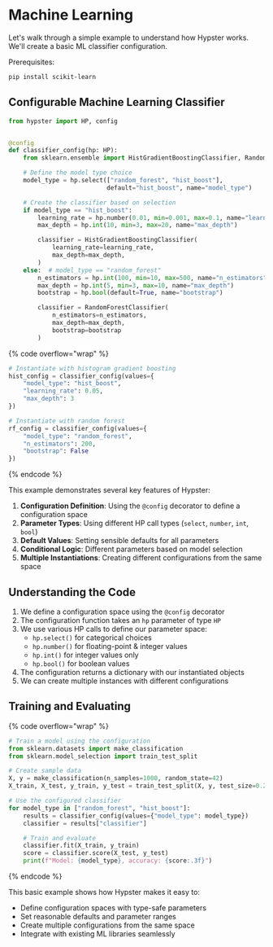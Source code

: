 # Machine Learning

Let's walk through a simple example to understand how Hypster works. We'll create a basic ML classifier configuration.

Prerequisites:

```bash
pip install scikit-learn
```

## Configurable Machine Learning Classifier

```python
from hypster import HP, config


@config
def classifier_config(hp: HP):
    from sklearn.ensemble import HistGradientBoostingClassifier, RandomForestClassifier

    # Define the model type choice
    model_type = hp.select(["random_forest", "hist_boost"],
                           default="hist_boost", name="model_type")

    # Create the classifier based on selection
    if model_type == "hist_boost":
        learning_rate = hp.number(0.01, min=0.001, max=0.1, name="learning_rate")
        max_depth = hp.int(10, min=3, max=20, name="max_depth")

        classifier = HistGradientBoostingClassifier(
            learning_rate=learning_rate,
            max_depth=max_depth,
        )
    else:  # model_type == "random_forest"
        n_estimators = hp.int(100, min=10, max=500, name="n_estimators")
        max_depth = hp.int(5, min=3, max=10, name="max_depth")
        bootstrap = hp.bool(default=True, name="bootstrap")

        classifier = RandomForestClassifier(
            n_estimators=n_estimators,
            max_depth=max_depth,
            bootstrap=bootstrap
        )
```

{% code overflow="wrap" %}
```python
# Instantiate with histogram gradient boosting
hist_config = classifier_config(values={
    "model_type": "hist_boost",
    "learning_rate": 0.05,
    "max_depth": 3
})

# Instantiate with random forest
rf_config = classifier_config(values={
    "model_type": "random_forest",
    "n_estimators": 200,
    "bootstrap": False
})
```
{% endcode %}

This example demonstrates several key features of Hypster:

1. **Configuration Definition**: Using the `@config` decorator to define a configuration space
2. **Parameter Types**: Using different HP call types (`select`, `number`, `int`, `bool`)
3. **Default Values**: Setting sensible defaults for all parameters
4. **Conditional Logic**: Different parameters based on model selection
5. **Multiple Instantiations**: Creating different configurations from the same space

## Understanding the Code

1. We define a configuration space using the `@config` decorator
2. The configuration function takes an `hp` parameter of type `HP`
3. We use various HP calls to define our parameter space:
   * `hp.select()` for categorical choices
   * `hp.number()` for floating-point & integer values
   * `hp.int()` for integer values only
   * `hp.bool()` for boolean values
4. The configuration returns a dictionary with our instantiated objects
5. We can create multiple instances with different configurations

## Training and Evaluating

{% code overflow="wrap" %}
```python
# Train a model using the configuration
from sklearn.datasets import make_classification
from sklearn.model_selection import train_test_split

# Create sample data
X, y = make_classification(n_samples=1000, random_state=42)
X_train, X_test, y_train, y_test = train_test_split(X, y, test_size=0.2)

# Use the configured classifier
for model_type in ["random_forest", "hist_boost"]:
    results = classifier_config(values={"model_type": model_type})
    classifier = results["classifier"]

    # Train and evaluate
    classifier.fit(X_train, y_train)
    score = classifier.score(X_test, y_test)
    print(f"Model: {model_type}, accuracy: {score:.3f}")
```
{% endcode %}

This basic example shows how Hypster makes it easy to:

* Define configuration spaces with type-safe parameters
* Set reasonable defaults and parameter ranges
* Create multiple configurations from the same space
* Integrate with existing ML libraries seamlessly
